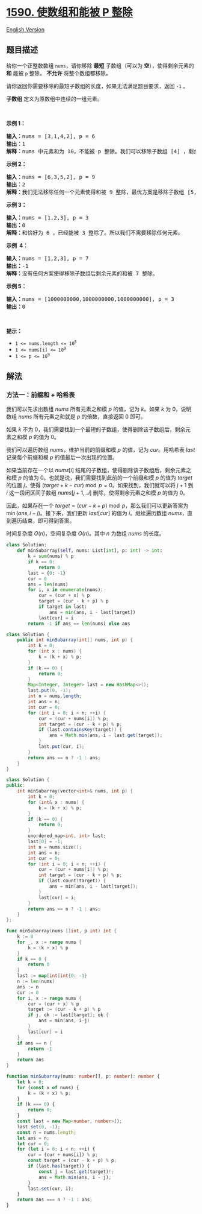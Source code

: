 # [1590. 使数组和能被 P 整除](https://leetcode.cn/problems/make-sum-divisible-by-p)

[English Version](/solution/1500-1599/1590.Make%20Sum%20Divisible%20by%20P/README_EN.md)

<!-- tags:数组,哈希表,前缀和 -->

## 题目描述

<!-- 这里写题目描述 -->

<p>给你一个正整数数组&nbsp;<code>nums</code>，请你移除 <strong>最短</strong>&nbsp;子数组（可以为 <strong>空</strong>），使得剩余元素的 <strong>和</strong>&nbsp;能被 <code>p</code>&nbsp;整除。 <strong>不允许</strong>&nbsp;将整个数组都移除。</p>

<p>请你返回你需要移除的最短子数组的长度，如果无法满足题目要求，返回 <code>-1</code>&nbsp;。</p>

<p><strong>子数组</strong>&nbsp;定义为原数组中连续的一组元素。</p>

<p>&nbsp;</p>

<p><strong>示例 1：</strong></p>

<pre><strong>输入：</strong>nums = [3,1,4,2], p = 6
<strong>输出：</strong>1
<strong>解释：</strong>nums 中元素和为 10，不能被 p 整除。我们可以移除子数组 [4] ，剩余元素的和为 6 。
</pre>

<p><strong>示例 2：</strong></p>

<pre><strong>输入：</strong>nums = [6,3,5,2], p = 9
<strong>输出：</strong>2
<strong>解释：</strong>我们无法移除任何一个元素使得和被 9 整除，最优方案是移除子数组 [5,2] ，剩余元素为 [6,3]，和为 9 。
</pre>

<p><strong>示例&nbsp;3：</strong></p>

<pre><strong>输入：</strong>nums = [1,2,3], p = 3
<strong>输出：</strong>0
<strong>解释：</strong>和恰好为 6 ，已经能被 3 整除了。所以我们不需要移除任何元素。
</pre>

<p><strong>示例&nbsp; 4：</strong></p>

<pre><strong>输入：</strong>nums = [1,2,3], p = 7
<strong>输出：</strong>-1
<strong>解释：</strong>没有任何方案使得移除子数组后剩余元素的和被 7 整除。
</pre>

<p><strong>示例 5：</strong></p>

<pre><strong>输入：</strong>nums = [1000000000,1000000000,1000000000], p = 3
<strong>输出：</strong>0
</pre>

<p>&nbsp;</p>

<p><strong>提示：</strong></p>

<ul>
	<li><code>1 &lt;= nums.length &lt;= 10<sup>5</sup></code></li>
	<li><code>1 &lt;= nums[i] &lt;= 10<sup>9</sup></code></li>
	<li><code>1 &lt;= p &lt;= 10<sup>9</sup></code></li>
</ul>

## 解法

### 方法一：前缀和 + 哈希表

我们可以先求出数组 $nums$ 所有元素之和模 $p$ 的值，记为 $k$。如果 $k$ 为 $0$，说明数组 $nums$ 所有元素之和就是 $p$ 的倍数，直接返回 $0$ 即可。

如果 $k$ 不为 $0$，我们需要找到一个最短的子数组，使得删除该子数组后，剩余元素之和模 $p$ 的值为 $0$。

我们可以遍历数组 $nums$，维护当前的前缀和模 $p$ 的值，记为 $cur$。用哈希表 $last$ 记录每个前缀和模 $p$ 的值最后一次出现的位置。

如果当前存在一个以 $nums[i]$ 结尾的子数组，使得删除该子数组后，剩余元素之和模 $p$ 的值为 $0$。也就是说，我们需要找到此前的一个前缀和模 $p$ 的值为 $target$ 的位置 $j$，使得 $(target + k - cur) \bmod p = 0$。如果找到，我们就可以将 $j + 1$ 到 $i$ 这一段闭区间子数组 $nums[j+1,..i]$ 删除，使得剩余元素之和模 $p$ 的值为 $0$。

因此，如果存在一个 $target = (cur - k + p) \bmod p$，那么我们可以更新答案为 $\min(ans, i - j)$。接下来，我们更新 $last[cur]$ 的值为 $i$。继续遍历数组 $nums$，直到遍历结束，即可得到答案。

时间复杂度 $O(n)$，空间复杂度 $O(n)$。其中 $n$ 为数组 $nums$ 的长度。

<!-- tabs:start -->

```python
class Solution:
    def minSubarray(self, nums: List[int], p: int) -> int:
        k = sum(nums) % p
        if k == 0:
            return 0
        last = {0: -1}
        cur = 0
        ans = len(nums)
        for i, x in enumerate(nums):
            cur = (cur + x) % p
            target = (cur - k + p) % p
            if target in last:
                ans = min(ans, i - last[target])
            last[cur] = i
        return -1 if ans == len(nums) else ans
```

```java
class Solution {
    public int minSubarray(int[] nums, int p) {
        int k = 0;
        for (int x : nums) {
            k = (k + x) % p;
        }
        if (k == 0) {
            return 0;
        }
        Map<Integer, Integer> last = new HashMap<>();
        last.put(0, -1);
        int n = nums.length;
        int ans = n;
        int cur = 0;
        for (int i = 0; i < n; ++i) {
            cur = (cur + nums[i]) % p;
            int target = (cur - k + p) % p;
            if (last.containsKey(target)) {
                ans = Math.min(ans, i - last.get(target));
            }
            last.put(cur, i);
        }
        return ans == n ? -1 : ans;
    }
}
```

```cpp
class Solution {
public:
    int minSubarray(vector<int>& nums, int p) {
        int k = 0;
        for (int& x : nums) {
            k = (k + x) % p;
        }
        if (k == 0) {
            return 0;
        }
        unordered_map<int, int> last;
        last[0] = -1;
        int n = nums.size();
        int ans = n;
        int cur = 0;
        for (int i = 0; i < n; ++i) {
            cur = (cur + nums[i]) % p;
            int target = (cur - k + p) % p;
            if (last.count(target)) {
                ans = min(ans, i - last[target]);
            }
            last[cur] = i;
        }
        return ans == n ? -1 : ans;
    }
};
```

```go
func minSubarray(nums []int, p int) int {
	k := 0
	for _, x := range nums {
		k = (k + x) % p
	}
	if k == 0 {
		return 0
	}
	last := map[int]int{0: -1}
	n := len(nums)
	ans := n
	cur := 0
	for i, x := range nums {
		cur = (cur + x) % p
		target := (cur - k + p) % p
		if j, ok := last[target]; ok {
			ans = min(ans, i-j)
		}
		last[cur] = i
	}
	if ans == n {
		return -1
	}
	return ans
}
```

```ts
function minSubarray(nums: number[], p: number): number {
    let k = 0;
    for (const x of nums) {
        k = (k + x) % p;
    }
    if (k === 0) {
        return 0;
    }
    const last = new Map<number, number>();
    last.set(0, -1);
    const n = nums.length;
    let ans = n;
    let cur = 0;
    for (let i = 0; i < n; ++i) {
        cur = (cur + nums[i]) % p;
        const target = (cur - k + p) % p;
        if (last.has(target)) {
            const j = last.get(target)!;
            ans = Math.min(ans, i - j);
        }
        last.set(cur, i);
    }
    return ans === n ? -1 : ans;
}
```

<!-- tabs:end -->

<!-- end -->

